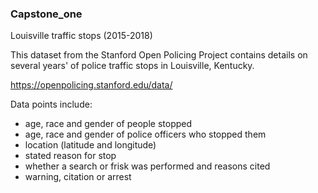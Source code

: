 ### Capstone_one

Louisville traffic stops (2015-2018)

This dataset from the Stanford Open Policing Project contains details on several years' of police traffic stops in Louisville, Kentucky. 

https://openpolicing.stanford.edu/data/

Data points include: 

* age, race and gender of people stopped 
* age, race and gender of police officers who stopped them
* location (latitude and longitude)
* stated reason for stop 
* whether a search or frisk was performed and reasons cited
* warning, citation or arrest 



